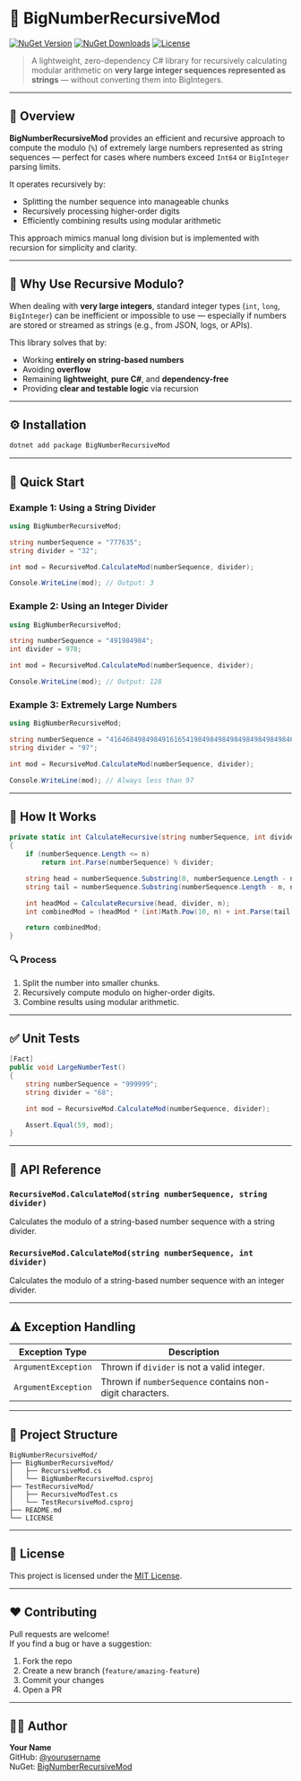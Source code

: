 # 🧮 BigNumberRecursiveMod

[![NuGet Version](https://img.shields.io/nuget/v/BigNumberRecursiveMod.svg?style=for-the-badge)](https://www.nuget.org/packages/BigNumberRecursiveMod/)
[![NuGet Downloads](https://img.shields.io/nuget/dt/BigNumberRecursiveMod.svg?style=for-the-badge)](https://www.nuget.org/packages/BigNumberRecursiveMod/)
[![License](https://img.shields.io/github/license/cpitsas/BigNumberRecursiveMod.svg?style=for-the-badge)](LICENSE)

> A lightweight, zero-dependency C# library for recursively calculating modular arithmetic on **very large integer sequences represented as strings** — without converting them into BigIntegers.

---

## 📘 Overview

**BigNumberRecursiveMod** provides an efficient and recursive approach to compute the modulo (`%`) of extremely large numbers represented as string sequences — perfect for cases where numbers exceed `Int64` or `BigInteger` parsing limits.

It operates recursively by:
- Splitting the number sequence into manageable chunks
- Recursively processing higher-order digits
- Efficiently combining results using modular arithmetic

This approach mimics manual long division but is implemented with recursion for simplicity and clarity.

---

## 🧩 Why Use Recursive Modulo?

When dealing with **very large integers**, standard integer types (`int`, `long`, `BigInteger`) can be inefficient or impossible to use — especially if numbers are stored or streamed as strings (e.g., from JSON, logs, or APIs).

This library solves that by:
- Working **entirely on string-based numbers**
- Avoiding **overflow**
- Remaining **lightweight**, **pure C#**, and **dependency-free**
- Providing **clear and testable logic** via recursion

---

## ⚙️ Installation

```bash
dotnet add package BigNumberRecursiveMod
```

---

## 🚀 Quick Start

### Example 1: Using a String Divider

```csharp
using BigNumberRecursiveMod;

string numberSequence = "777635";
string divider = "32";

int mod = RecursiveMod.CalculateMod(numberSequence, divider);

Console.WriteLine(mod); // Output: 3
```

### Example 2: Using an Integer Divider

```csharp
using BigNumberRecursiveMod;

string numberSequence = "491984984";
int divider = 978;

int mod = RecursiveMod.CalculateMod(numberSequence, divider);

Console.WriteLine(mod); // Output: 128
```

### Example 3: Extremely Large Numbers

```csharp
using BigNumberRecursiveMod;

string numberSequence = "41646849849849161654198498498498498498498498465416515151564651189198484000084984987496874984984984894984984984984981";
string divider = "97";

int mod = RecursiveMod.CalculateMod(numberSequence, divider);

Console.WriteLine(mod); // Always less than 97
```

---

## 🧠 How It Works

```csharp
private static int CalculateRecursive(string numberSequence, int divider, int n)
{
    if (numberSequence.Length <= n)
        return int.Parse(numberSequence) % divider;

    string head = numberSequence.Substring(0, numberSequence.Length - n);
    string tail = numberSequence.Substring(numberSequence.Length - n, n);

    int headMod = CalculateRecursive(head, divider, n);
    int combinedMod = (headMod * (int)Math.Pow(10, n) + int.Parse(tail)) % divider;

    return combinedMod;
}
```

### 🔍 Process
1. Split the number into smaller chunks.
2. Recursively compute modulo on higher-order digits.
3. Combine results using modular arithmetic.

---

## ✅ Unit Tests

```csharp
[Fact]
public void LargeNumberTest()
{
    string numberSequence = "999999";
    string divider = "68";

    int mod = RecursiveMod.CalculateMod(numberSequence, divider);

    Assert.Equal(59, mod);
}
```

---

## 🧰 API Reference

### `RecursiveMod.CalculateMod(string numberSequence, string divider)`
Calculates the modulo of a string-based number sequence with a string divider.

### `RecursiveMod.CalculateMod(string numberSequence, int divider)`
Calculates the modulo of a string-based number sequence with an integer divider.

---

## ⚠️ Exception Handling

| Exception Type | Description |
|----------------|-------------|
| `ArgumentException` | Thrown if `divider` is not a valid integer. |
| `ArgumentException` | Thrown if `numberSequence` contains non-digit characters. |

---

## 🧱 Project Structure

```
BigNumberRecursiveMod/
├── BigNumberRecursiveMod/
│   ├── RecursiveMod.cs
│   └── BigNumberRecursiveMod.csproj
├── TestRecursiveMod/
│   ├── RecursiveModTest.cs
│   └── TestRecursiveMod.csproj
├── README.md
└── LICENSE
```

---

## 📝 License

This project is licensed under the [MIT License](LICENSE).

---

## ❤️ Contributing

Pull requests are welcome!  
If you find a bug or have a suggestion:
1. Fork the repo  
2. Create a new branch (`feature/amazing-feature`)  
3. Commit your changes  
4. Open a PR  

---

## 👨‍💻 Author

**Your Name**  
GitHub: [@yourusername](https://github.com/yourusername)  
NuGet: [BigNumberRecursiveMod](https://www.nuget.org/packages/BigNumberRecursiveMod/)
